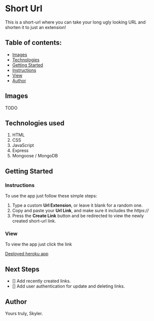 # **Short Url**
This is a short-url where you can take your long ugly looking URL and shorten it to just an extension!

## Table of contents:
- [Images](#Images)
- [Technologies](#Technologies-used)
- [Getting Started](#Getting-Started)
- [Instructions](#Instructions)
- [View](#View)
- [Author](#Author)

## Images
TODO

## Technologies used
1. HTML
2. CSS
3. JavaScript
4. Express
5. Mongoose / MongoDB

## Getting Started
### Instructions
To use the app just follow these simple steps:
1. Type a custom __Url Extension__, or leave it blank for a random one.
2. Copy and paste your __Url Link__, and make sure it includes the _https://_
3. Press the __Create Link__ button and be redirected to view the newly created short-url link.

### View
To view the app just click the link

[Deployed heroku app](https://kc-short-url.herokuapp.com/)

## Next Steps
- [] Add recently created links.
- [] Add user authentication for update and deleting links.

## Author
Yours truly, Skyler.